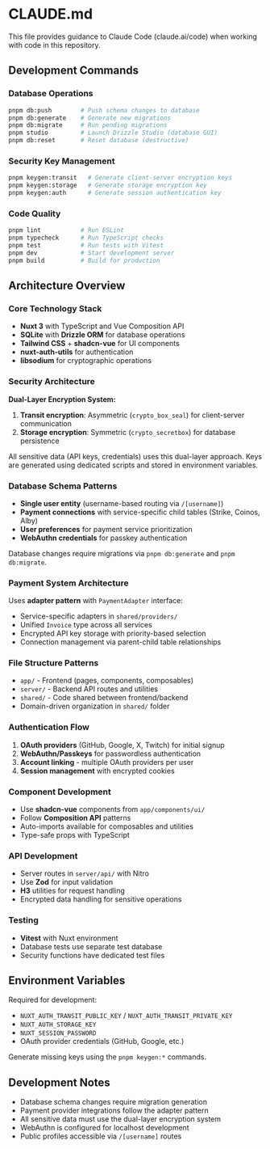 # CLAUDE.md

This file provides guidance to Claude Code (claude.ai/code) when working with code in this repository.

## Development Commands

### Database Operations
```bash
pnpm db:push        # Push schema changes to database
pnpm db:generate    # Generate new migrations
pnpm db:migrate     # Run pending migrations
pnpm studio         # Launch Drizzle Studio (database GUI)
pnpm db:reset       # Reset database (destructive)
```

### Security Key Management
```bash
pnpm keygen:transit   # Generate client-server encryption keys
pnpm keygen:storage   # Generate storage encryption key
pnpm keygen:auth      # Generate session authentication key
```

### Code Quality
```bash
pnpm lint           # Run ESLint
pnpm typecheck      # Run TypeScript checks
pnpm test           # Run tests with Vitest
pnpm dev            # Start development server
pnpm build          # Build for production
```

## Architecture Overview

### Core Technology Stack
- **Nuxt 3** with TypeScript and Vue Composition API
- **SQLite** with **Drizzle ORM** for database operations
- **Tailwind CSS** + **shadcn-vue** for UI components
- **nuxt-auth-utils** for authentication
- **libsodium** for cryptographic operations

### Security Architecture
**Dual-Layer Encryption System:**
1. **Transit encryption**: Asymmetric (`crypto_box_seal`) for client-server communication
2. **Storage encryption**: Symmetric (`crypto_secretbox`) for database persistence

All sensitive data (API keys, credentials) uses this dual-layer approach. Keys are generated using dedicated scripts and stored in environment variables.

### Database Schema Patterns
- **Single user entity** (username-based routing via `/[username]`)
- **Payment connections** with service-specific child tables (Strike, Coinos, Alby)
- **User preferences** for payment service prioritization
- **WebAuthn credentials** for passkey authentication

Database changes require migrations via `pnpm db:generate` and `pnpm db:migrate`.

### Payment System Architecture
Uses **adapter pattern** with `PaymentAdapter` interface:
- Service-specific adapters in `shared/providers/`
- Unified `Invoice` type across all services
- Encrypted API key storage with priority-based selection
- Connection management via parent-child table relationships

### File Structure Patterns
- `app/` - Frontend (pages, components, composables)
- `server/` - Backend API routes and utilities
- `shared/` - Code shared between frontend/backend
- Domain-driven organization in `shared/` folder

### Authentication Flow
1. **OAuth providers** (GitHub, Google, X, Twitch) for initial signup
2. **WebAuthn/Passkeys** for passwordless authentication
3. **Account linking** - multiple OAuth providers per user
4. **Session management** with encrypted cookies

### Component Development
- Use **shadcn-vue** components from `app/components/ui/`
- Follow **Composition API** patterns
- Auto-imports available for composables and utilities
- Type-safe props with TypeScript

### API Development
- Server routes in `server/api/` with Nitro
- Use **Zod** for input validation
- **H3** utilities for request handling
- Encrypted data handling for sensitive operations

### Testing
- **Vitest** with Nuxt environment
- Database tests use separate test database
- Security functions have dedicated test files

## Environment Variables
Required for development:
- `NUXT_AUTH_TRANSIT_PUBLIC_KEY` / `NUXT_AUTH_TRANSIT_PRIVATE_KEY`
- `NUXT_AUTH_STORAGE_KEY`
- `NUXT_SESSION_PASSWORD`
- OAuth provider credentials (GitHub, Google, etc.)

Generate missing keys using the `pnpm keygen:*` commands.

## Development Notes
- Database schema changes require migration generation
- Payment provider integrations follow the adapter pattern
- All sensitive data must use the dual-layer encryption system
- WebAuthn is configured for localhost development
- Public profiles accessible via `/[username]` routes
